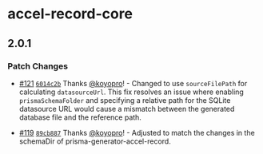 # accel-record-core

## 2.0.1

### Patch Changes

- [#121](https://github.com/koyopro/accella/pull/121) [`6014c2b`](https://github.com/koyopro/accella/commit/6014c2b7a7f21b5899b96e0acf2270ecd8f03b46) Thanks [@koyopro](https://github.com/koyopro)! - Changed to use `sourceFilePath` for calculating `datasourceUrl`. This fix resolves an issue where enabling `prismaSchemaFolder` and specifying a relative path for the SQLite datasource URL would cause a mismatch between the generated database file and the reference path.

- [#119](https://github.com/koyopro/accella/pull/119) [`89cb887`](https://github.com/koyopro/accella/commit/89cb88792de7005749bf807d2a5df28ac2cb7b3b) Thanks [@koyopro](https://github.com/koyopro)! - Adjusted to match the changes in the schemaDir of prisma-generator-accel-record.
